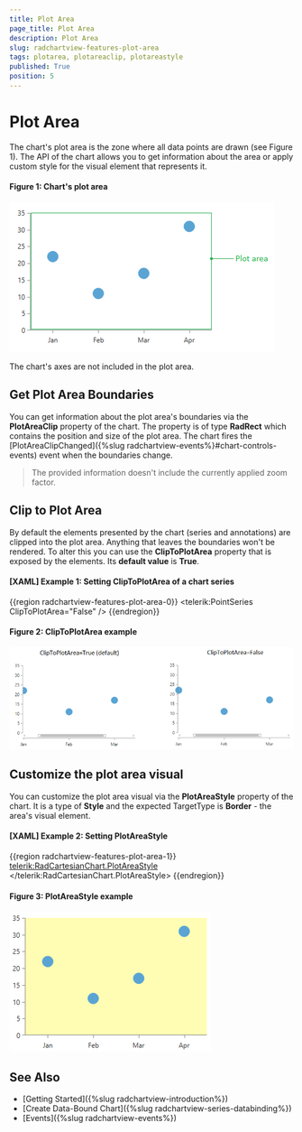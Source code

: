 ```yaml
---
title: Plot Area
page_title: Plot Area
description: Plot Area
slug: radchartview-features-plot-area
tags: plotarea, plotareaclip, plotareastyle
published: True
position: 5
---
```


# Plot Area

The chart's plot area is the zone where all data points are drawn (see Figure 1). The API of the chart allows you to get information about the area or apply custom style for the visual element that represents it.

#### __Figure 1: Chart's plot area__
![](images/radchartview-features-plot-area-0.png)

The chart's axes are not included in the plot area.

## Get Plot Area Boundaries

You can get information about the plot area's boundaries via the __PlotAreaClip__ property of the chart. The property is of type __RadRect__ which contains the position and size of the plot area. The chart fires the [PlotAreaClipChanged]({%slug radchartview-events%}#chart-controls-events) event when the boundaries change.

> The provided information doesn't include the currently applied zoom factor.

## Clip to Plot Area

By default the elements presented by the chart (series and annotations) are clipped into the plot area. Anything that leaves the boundaries won't be rendered. To alter this you can use the __ClipToPlotArea__ property that is exposed by the elements. Its __default value__ is __True__.

#### __[XAML] Example 1: Setting ClipToPlotArea of a chart series__
{{region radchartview-features-plot-area-0}}
	 <telerik:PointSeries ClipToPlotArea="False" />
{{endregion}}

#### __Figure 2: ClipToPlotArea example__
![](images/radchartview-features-plot-area-1.png)

## Customize the plot area visual

You can customize the plot area visual via the __PlotAreaStyle__ property of the chart. It is a type of __Style__ and the expected TargetType is __Border__ - the area's visual element.

#### __[XAML] Example 2: Setting PlotAreaStyle__
{{region radchartview-features-plot-area-1}}
	<telerik:RadCartesianChart.PlotAreaStyle>
		<Style TargetType="Border">
			<Setter Property="Background" Value="#FFFDB3" />
		</Style>
	</telerik:RadCartesianChart.PlotAreaStyle>
{{endregion}}

#### __Figure 3: PlotAreaStyle example__
![](images/radchartview-features-plot-area-2.png)

## See Also  
* [Getting Started]({%slug radchartview-introduction%})
* [Create Data-Bound Chart]({%slug radchartview-series-databinding%})
* [Events]({%slug radchartview-events%})
